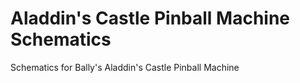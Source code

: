 # Aladdin's Castle Pinball Machine Schematics
Schematics for Bally's Aladdin's Castle Pinball Machine

